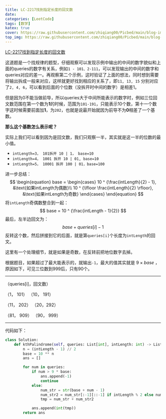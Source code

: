 ```yaml
---
title: LC-2217找到指定长度的回文数
date: 
categories: [LeetCode]
tags: [数学]
katex: true
cover: https://raw.githubusercontent.com/zhiqiang00/Picbed/main/blog-images/2022/03/21/dae18aaed7ba285365dfc66efc93c0b2-614c4ad81befc-a6dbfe.png
top_img: https://raw.githubusercontent.com/zhiqiang00/Picbed/main/blog-images/2022/03/20/9d2244833e878e2169062087c9ab0874-wallhaven-g72p87-af7e51.jpg
---
```


[LC-2217找到指定长度的回文数](https://leetcode-cn.com/problems/find-palindrome-with-fixed-length/)

这道题是一个找规律的题型，仔细观察可以发现示例中输出的中间的数字貌似和上面的queries的数字有关系，例如`1 - 101、2-111`，可以发现输出的中间的数字和queries对应的差一。再观察第二个示例，这时验证了上面的想法，同时想到需要将输出拆成一般来对应，这样就更好找到相应的关系了，即`11, 13, 15` 分别对应了`2, 4, 6`，可以看到后面的个位数（没拆开时中间的数字）是相差1。

但是因为0不能当做前导，所以queries大于中间所能表示的数字时，例如三位回文数范围在第一个数为**1**的时候，范围为`101-191`，只能表示10个数，第十一个数字这时候需要前面加**1**，为`202`，也就是说最开始就因为前导不为**0**相差了一个基数。

**那么这个基数怎么表示呢？**

实际上我们可以看到因为是回文数，我们只观察一半，其实就是这一半的位数的最小值。

- `intLength=3， 101拆开 10 | 1， base=10`
- `intLength=4， 1001 拆开 10 | 01, base=10`
- `intLength=5， 10001 拆开 100 | 01，base=100`

进一步总结：
$$
\begin{equation}
	base =  \begin{cases}
	10 ^ {\frac{intLength}{2} - 1}, &\text{如果intLength为偶数}\\
	10 ^ {\lfloor \frac{intLength}{2} \rfloor}, &\text{如果intLength为奇数}	
		   \end{cases}
\end{equation}
$$
将`intLength`奇偶数整合到一起：
$$
base = 10 ^ {\frac{intLength - 1}{2}} 
$$
最后，左半边回文为：
$$
base + queries[i] - 1
$$
反转这个数，然后拼接到它的后面，就是第`queries[i]`个长度为`intLength`的回文。

这里有一个处理细节，就是如果是奇数，在反转前把地位数字去掉。

根据题目，如果超过了最大能表示的，就输出`-1`，最大的值其实就是 $9 \times base$ ，原因如下，可见三位数到999后，只有90个。

---

 （queries[i]，回文数）

（1， 101）     （10， 191）

（11， 202）   （20，292）

（81， 909）   （90， 999）

---



代码如下：

```python
class Solution:
    def kthPalindrome(self, queries: List[int], intLength: int) -> List[int]:
        n = (intLength - 1) // 2
        base = 10 ** n
        ans = []

        for num in queries:
            if num > 9 * base:
                ans.append(-1)
                continue
            else:
                num_str = str(base + num - 1)
                num_str2 = num_str[:-1][::-1] if intLength % 2 else num_str[::-1]
                tmp = num_str + num_str2

            ans.append(int(tmp))
        return ans
```

